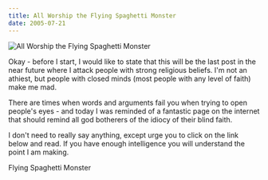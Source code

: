 ```yaml
---
title: All Worship the Flying Spaghetti Monster
date: 2005-07-21
---
```


![All Worship the Flying Spaghetti Monster](https://source.unsplash.com/7QCBakMyDCE/1600x900)

Okay - before I start, I would like to state that this will be the last post in the near future where I attack people with strong religious beliefs. I'm not an athiest, but people with closed minds (most people with any level of faith) make me mad.

There are times when words and arguments fail you when trying to open people's eyes - and today I was reminded of a fantastic page on the internet that should remind all god botherers of the idiocy of their blind faith.

I don't need to really say anything, except urge you to click on the link below and read. If you have enough intelligence you will understand the point I am making.

Flying Spaghetti Monster